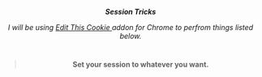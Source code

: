 <div align="center"> 

***Session Tricks***



*I will be using [Edit This Cookie ](https://chrome.google.com/webstore/detail/editthiscookie/fngmhnnpilhplaeedifhccceomclgfbg) addon for Chrome
to perfrom things listed below.*

#

> **Set your session to whatever you want.**





 
</div>
